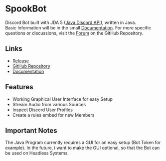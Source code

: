 # SpookBot

Discord Bot built with JDA 5 ([Java Discord API](https://github.com/DV8FromTheWorld/JDA "GitHub Page of JDA")), written in Java.  
Basic Information will be in the small [Documentation](#links). For more specific questions or discussions, visit the [Forum](https://github.com/Evolinox/SpookBot/discussions) on the GitHub Repository.

## Links

- [Release](https://github.com/Evolinox/SpookBot/releases)
- [GitHub Repository](https://github.com/Evolinox/SpookBot)
- [Documentation](https://github.com/Evolinox/SpookBot/blob/main/README.md)

## Features

- Working Graphical User Interface for easy Setup  
- Stream Audio from various Sources  
- Inspect Discord User Profiles  
- Create a rules embed for new Members

## Important Notes

The Java Program currently requires a GUI for an easy setup (Bot Token for example). In the future, i want to make the GUI optional, so that the Bot can be used on Headless Systems.